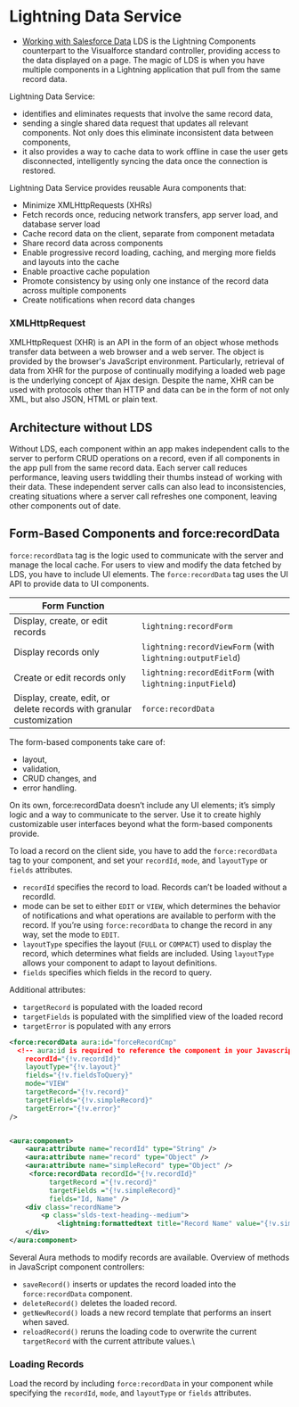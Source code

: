 # Lightning Data Service
* [Working with Salesforce Data](https://developer.salesforce.com/docs/atlas.en-us.218.0.lightning.meta/lightning/data.htm)
LDS is the Lightning Components counterpart to the Visualforce standard controller, providing access to the data displayed on a page.  The magic of LDS is when you have multiple components in a Lightning application that pull from the same record data.

Lightning Data Service:
* identifies and eliminates requests that involve the same record data, 
* sending a single shared data request that updates all relevant components. Not only does this eliminate inconsistent data between components, 
* it also provides a way to cache data to work offline in case the user gets disconnected, intelligently syncing the data once the connection is restored.

Lightning Data Service provides reusable Aura components that:
* Minimize XMLHttpRequests (XHRs)
* Fetch records once, reducing network transfers, app server load, and database server load
* Cache record data on the client, separate from component metadata
* Share record data across components
* Enable progressive record loading, caching, and merging more fields and layouts into the cache
* Enable proactive cache population
* Promote consistency by using only one instance of the record data across multiple components
* Create notifications when record data changes

### XMLHttpRequest
XMLHttpRequest (XHR) is an API in the form of an object whose methods transfer data between a web browser and a web server. The object is provided by the browser's JavaScript environment. Particularly, retrieval of data from XHR for the purpose of continually modifying a loaded web page is the underlying concept of Ajax design. Despite the name, XHR can be used with protocols other than HTTP and data can be in the form of not only XML, but also JSON, HTML or plain text.
## Architecture without LDS
Without LDS, each component within an app makes independent calls to the server to perform CRUD operations on a record, even if all components in the app pull from the same record data. Each server call reduces performance, leaving users twiddling their thumbs instead of working with their data. These independent server calls can also lead to inconsistencies, creating situations where a server call refreshes one component, leaving other components out of date.

## Form-Based Components and force:recordData
`force:recordData` tag is the logic used to communicate with the server and manage the local cache.  For users to view and modify the data fetched by LDS, you have to include UI elements. The `force:recordData` tag uses the UI API to provide data to UI components.


| Form Function | |
| --- | --- |
| Display, create, or edit records | `lightning:recordForm` | 
| Display records only | `lightning:recordViewForm` (with `lightning:outputField`)
| Create or edit records only | `lightning:recordEditForm` (with `lightning:inputField`)
| Display, create, edit, or delete records with granular customization | `force:recordData` |

The form-based components take care of:
* layout, 
* validation, 
* CRUD changes, and 
* error handling. 

On its own, force:recordData doesn’t include any UI elements; it’s simply logic and a way to communicate to the server.
Use it to create highly customizable user interfaces beyond what the form-based components provide. 

To load a record on the client side, you have to add the `force:recordData` tag to your component, and set your `recordId`, `mode`, and `layoutType` or `fields` attributes.
* `recordId` specifies the record to load. Records can’t be loaded without a recordId.
* mode can be set to either `EDIT` or `VIEW`, which determines the behavior of notifications and what operations are available to perform with the record. If you’re using `force:recordData` to change the record in any way, set the mode to `EDIT`.
* `layoutType` specifies the layout (`FULL` or `COMPACT`) used to display the record, which determines what fields are included. Using `layoutType` allows your component to adapt to layout definitions.
* `fields` specifies which fields in the record to query.

Additional attributes:
* `targetRecord` is populated with the loaded record
* `targetFields` is populated with the simplified view of the loaded record
* `targetError` is populated with any errors

```xml
<force:recordData aura:id="forceRecordCmp" 
  <!-- aura:id is required to reference the component in your Javascript controller -->
    recordId="{!v.recordId}"
    layoutType="{!v.layout}"
    fields="{!v.fieldsToQuery}"
    mode="VIEW"
    targetRecord="{!v.record}"
    targetFields="{!v.simpleRecord}" 
    targetError="{!v.error}"
/>


<aura:component>
    <aura:attribute name="recordId" type="String" />
    <aura:attribute name="record" type="Object" />
    <aura:attribute name="simpleRecord" type="Object" />
     <force:recordData recordId="{!v.recordId}"
          targetRecord ="{!v.record}"
          targetFields ="{!v.simpleRecord}"
          fields="Id, Name" />
    <div class="recordName">
        <p class="slds-text-heading--medium">
            <lightning:formattedtext title="Record Name" value="{!v.simpleRecord.Name}" /></p>
    </div>
</aura:component>
```

Several Aura methods to modify records are available.  Overview of methods in JavaScript component controllers:
* `saveRecord()` inserts or updates the record loaded into the `force:recordData` component.
* `deleteRecord()` deletes the loaded record.
* `getNewRecord()` loads a new record template that performs an insert when saved.
* `reloadRecord()` reruns the loading code to overwrite the current `targetRecord` with the current attribute values.\

### Loading Records
Load the record by including `force:recordData` in your component while specifying the `recordId`, `mode`, and `layoutType` or `fields` attributes.



